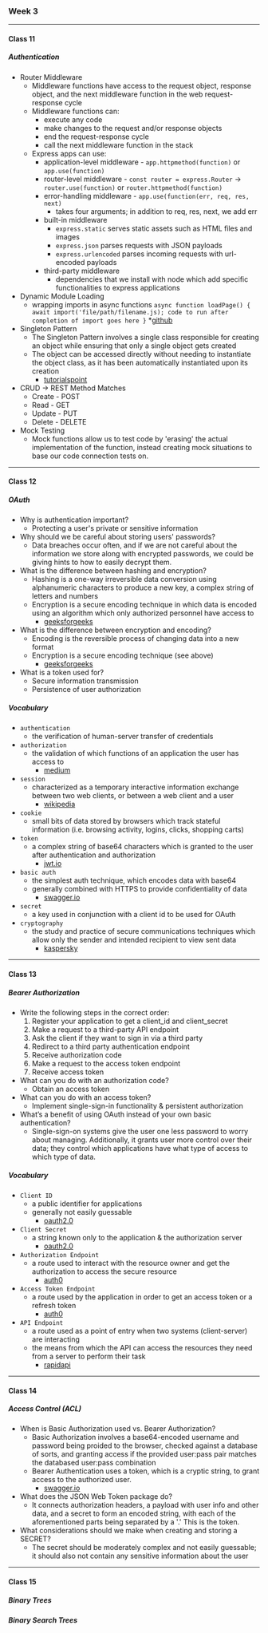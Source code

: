 ### Week 3

***

#### Class 11

##### Authentication
* Router Middleware
  * Middleware functions have access to the request object, response object, and the next middleware function in the web request-response cycle
  * Middleware functions can:
    * execute any code
    * make changes to the request and/or response objects
    * end the request-response cycle
    * call the next middleware function in the stack
  * Express apps can use:
    * application-level middleware - `app.httpmethod(function)` or `app.use(function)`
    * router-level middleware - `const router = express.Router` -> `router.use(function)` or `router.httpmethod(function)`
    * error-handling middleware - `app.use(function(err, req, res, next)`
      * takes four arguments; in addition to req, res, next, we add err
    * built-in middleware
      * `express.static` serves static assets such as HTML files and images
      * `express.json` parses requests with JSON payloads
      * `express.urlencoded` parses incoming requests with url-encoded payloads
    * third-party middleware
      * dependencies that we install with node which add specific functionalities to express applications
* Dynamic Module Loading
  * wrapping imports in async functions
  `async function loadPage() { await import('file/path/filename.js); code to run after completion of import goes here }`
    *[github](https://gist.github.com/Rich-Harris/ea561810900eedd2a8e9afbc78ddd566)
* Singleton Pattern
  * The Singleton Pattern involves a single class responsible for creating an object while ensuring that only a single object gets created
  * The object can be accessed directly without needing to instantiate the object class, as it has been automatically instantiated upon its creation
    * [tutorialspoint](https://www.tutorialspoint.com/design_pattern/singleton_pattern.htm)
* CRUD -> REST Method Matches
  * Create - POST
  * Read - GET
  * Update - PUT
  * Delete - DELETE
* Mock Testing
  * Mock functions allow us to test code by 'erasing' the actual implementation of the function, instead creating mock situations to base our code connection tests on. 

***

#### Class 12
 
##### OAuth
* Why is authentication important?
  * Protecting a user's private or sensitive information
* Why should we be careful about storing users' passwords?
  * Data breaches occur often, and if we are not careful about the information we store along with encrypted passwords, we could be giving hints to how to easily decrypt them. 
* What is the difference between hashing and encryption?
  * Hashing is a one-way irreversible data conversion using alphanumeric characters to produce a new key, a complex string of letters and numbers
  * Encryption is a secure encoding technique in which data is encoded using an algorithm which only authorized personnel have access to
    * [geeksforgeeks](https://www.geeksforgeeks.org/encryption-encoding-hashing/)
* What is the difference between encryption and encoding?
  * Encoding is the reversible process of changing data into a new format 
  * Encryption is a secure encoding technique (see above)
    * [geeksforgeeks](https://www.geeksforgeeks.org/encryption-encoding-hashing/)
* What is a token used for?
  * Secure information transmission
  * Persistence of user authorization

##### Vocabulary
* `authentication`
  * the verification of human-server transfer of credentials 
* `authorization`
  * the validation of which functions of an application the user has access to
    * [medium](https://medium.com/capital-one-tech/securing-applications-with-better-user-authorization-625ec07a7001)
* `session`
  * characterized as a temporary interactive information exchange between two web clients, or between a web client and a user
    * [wikipedia](https://en.wikipedia.org/wiki/Session_(computer_science))
* `cookie`
  * small bits of data stored by browsers which track stateful information (i.e. browsing activity, logins, clicks, shopping carts)
* `token`
  * a complex string of base64 characters which is granted to the user after authentication and authorization
    * [jwt.io](https://jwt.io/introduction/)
* `basic auth`
  * the simplest auth technique, which encodes data with base64
  * generally combined with HTTPS to provide confidentiality of data
    * [swagger.io](https://swagger.io/docs/specification/authentication/basic-authentication/)
* `secret`
  * a key used in conjunction with a client id to be used for OAuth
* `cryptography`
  * the study and practice of secure communications techniques which allow only the sender and intended recipient to view sent data
    * [kaspersky](https://usa.kaspersky.com/resource-center/definitions/what-is-cryptography)

***

#### Class 13

##### Bearer Authorization
* Write the following steps in the correct order:
  1. Register your application to get a client_id and client_secret
  2. Make a request to a third-party API endpoint
  3. Ask the client if they want to sign in via a third party
  4. Redirect to a third party authentication endpoint
  5. Receive authorization code
  6. Make a request to the access token endpoint
  7. Receive access token
* What can you do with an authorization code?
  * Obtain an access token
* What can you do with an access token?
  * Implement single-sign-in functionality & persistent authorization
* What’s a benefit of using OAuth instead of your own basic authentication?
  * Single-sign-on systems give the user one less password to worry about managing. Additionally, it grants user more control over their data; they control which applications have what type of access to which type of data.
  
##### Vocabulary
* `Client ID`
   * a public identifier for applications
   * generally not easily guessable
      * [oauth2.0](https://www.oauth.com/oauth2-servers/client-registration/client-id-secret/)
* `Client Secret`
   * a string known only to the application & the authorization server
      * [oauth2.0](https://www.oauth.com/oauth2-servers/client-registration/client-id-secret/)
* `Authorization Endpoint`
   * a route used to interact with the resource owner and get the authorization to access the secure resource
      * [auth0](https://auth0.com/docs/protocols/protocol-oauth2)
* `Access Token Endpoint`
   * a route used by the application in order to get an access token or a refresh token
      * [auth0](https://auth0.com/docs/protocols/protocol-oauth2)
* `API Endpoint`
   * a route used as a point of entry when two systems (client-server) are interacting
   * the means from which the API can access the resources they need from a server to perform their task
      * [rapidapi](https://rapidapi.com/blog/api-glossary/endpoint/)
      
***

#### Class 14

##### Access Control (ACL)
* When is Basic Authorization used vs. Bearer Authorization?
  * Basic Authorization involves a base64-encoded username and password being proided to the browser, checked against a database of sorts, and granting access if the provided user:pass pair matches the databased user:pass combination 
  * Bearer Authentication uses a token, which is a cryptic string, to grant access to the authorized user.
    * [swagger.io](https://swagger.io/docs/specification/authentication/bearer-authentication/)
* What does the JSON Web Token package do?
  * It connects authorization headers, a payload with user info and other data, and a secret to form an encoded string, with each of the aforementioned parts being separated by a '.' This is the token.
* What considerations should we make when creating and storing a SECRET?
  * The secret should be moderately complex and not easily guessable; it should also not contain any sensitive information about the user

***

#### Class 15

##### Binary Trees

##### Binary Search Trees
